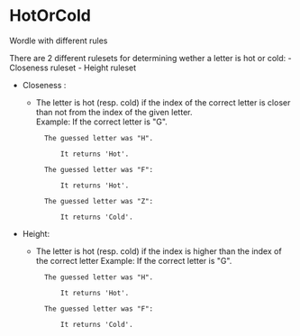 # HotOrCold

Wordle with different rules


There are 2 different rulesets for determining wether a letter is hot or cold:
    - Closeness ruleset
    - Height ruleset
    
- Closeness :
    - The letter is hot (resp. cold) if the index of the correct letter is closer than not from the index of the given letter.  
    Example:
        If the correct letter is "G". 
        
            The guessed letter was "H". 
            
                It returns 'Hot'. 
                
            The guessed letter was "F":
            
                It returns 'Hot'.
                
            The guessed letter was "Z":
            
                It returns 'Cold'.
- Height:
    - The letter is hot (resp. cold) if the index is higher than the index of the correct letter
    Example:
        If the correct letter is "G". 
        
            The guessed letter was "H". 
            
                It returns 'Hot'. 
                
            The guessed letter was "F":
            
                It returns 'Cold'.
